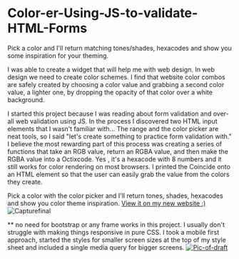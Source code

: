 # Color-er-Using-JS-to-validate-HTML-Forms
    
 Pick a color and I'll return matching tones/shades, hexacodes and show you some inspiration for your theming.<p>
    
I was able to create a widget that will help me with web design. In web design we need to create color schemes. I find that website color combos are safely created by choosing a color value and grabbing a second color value, a lighter one, by dropping the opacity of that color over a white background. <p>
    
I started this project because I was reading about form validation and over-all web validation using JS. In the process I discovered two HTML input elements that I wasn't familiar with... The range and the color picker are neat tools, so I said "let's create something to practice form validation with." I believe the most rewarding part of this process was creating a series of functions that take an RGB value, return an RGBA value, and then make the RGBA value into a Octixcode. Yes , it's a hexacode with 8 numbers and it still works for color rendering on most browsers. I printed the Coincide onto an HTML element so that the user can easily grab the value from the colors they create.
<p>
 Pick a color with the color picker and I'll return tones, shades, hexacodes and show you color theme inspiration. <a href="http://www.squid-inc.org/Color-ER"> View it on my new website :) </a>
   
   
<img src="https://i.ibb.co/B4jS3cG/Capturefinal.jpg" text-align="center" alt="Capturefinal" border="0">
<p> ** no need for bootstrap or any frame works in this project. I usually don't struggle with making things responsive in pure CSS. 
 I took a mobile first approach, started the styles for smaller screen sizes at the top of my style sheet and included a single media query for bigger screens. <a href="https://ibb.co/9wwVQKH"><img src="https://i.ibb.co/Q88CySv/Pic-of-draft.png" alt="Pic-of-draft" border="0"></a>
